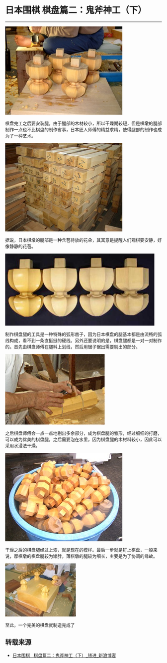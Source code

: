 
# 日本围棋 棋盘篇二：鬼斧神工（下）

----

![日本围棋 棋盘篇二：鬼斧神工（下）](./assets/img/igo-chessboard-3-0.jpeg)

棋盘完工之后要安装腿，由于腿部的木材较小，所以干燥期较短，但是棋墩的腿部制作一点也不比棋盘的制作省事，日本匠人师傅的精益求精，使得腿部的制作也成为了一种艺术。

![日本围棋 棋盘篇二：鬼斧神工（下）](./assets/img/igo-chessboard-3-1.jpeg)

据说，日本棋墩的腿部是一种含苞待放的花朵，其寓意是提醒人们观棋要安静，好像静静的花苞。

![日本围棋 棋盘篇二：鬼斧神工（下）](./assets/img/igo-chessboard-3-2.jpeg)


制作棋盘腿的工具是一种特殊的弧形凿子，因为日本棋盘的腿基本都是由流畅的弧线构成，看不到一条直挺挺的硬线。另外还要说明的是，棋盘腿都是一对一对制作的。首先由棋盘师傅在腿料上划线，然后用锯子锯出需要剔出的部分。

![日本围棋 棋盘篇二：鬼斧神工（下）](./assets/img/igo-chessboard-3-3.jpeg)

之后棋盘师傅会一点一点地剔出多余部分，成为棋盘腿的雏形，经过细细的打磨，可以成为优美的棋盘腿，之后需要泡在水里，因为棋盘腿的木材料较小，因此可以采用水浸法干燥。

![日本围棋 棋盘篇二：鬼斧神工（下）](./assets/img/igo-chessboard-3-4.jpeg)

干燥之后的棋盘腿经过上漆，就是现在的模样。最后一步就是钉上棋盘，一般来说，厚棋墩的棋盘腿较为矮胖，薄棋墩的腿较为细长，主要是为了协调的缘故。

![日本围棋 棋盘篇二：鬼斧神工（下）](./assets/img/igo-chessboard-3-5.jpeg)

至此，一个完美的棋盘就制造完成了

## 转载来源

* [日本围棋   棋盘篇二：鬼斧神工（下）_钱进_新浪博客](http://blog.sina.com.cn/s/blog_4c2a39510100hdva.html)
